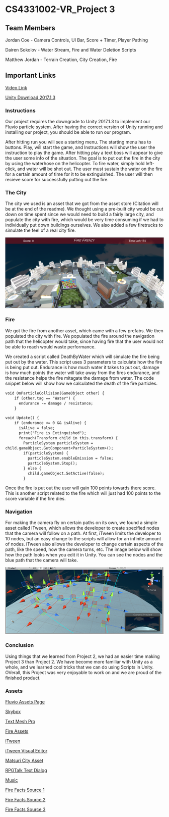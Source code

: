 # CS4331002-VR_Project 3

## Team Members
Jordan Coe - Camera Controls, UI Bar, Score + Timer, Player Pathing

Dairen Sokolov - Water Stream, Fire and Water Deletion Scripts

Matthew Jordan - Terrain Creation, City Creation, Fire

## Important Links
 <a href="https://www.youtube.com/watch?v=pOl-wY6o30M">Video Link</a>

<a href="https://unity3d.com/get-unity/download/archive">Unity Download 2017.1.3</a>

### Instructions
Our project requires the downgrade to Unity 2017.1.3 to implement our Fluvio particle system. After having the correct version of Unity running and installing our project, you should be able to run our program. 

After hitting run you will see a starting menu. The starting menu has to buttons. Play, will start the game, and Instructions will show the user the instruction to play the game. After hitting play a text boss will appear to give the user some info of the situation. The goal is to put out the fire in the city by using the waterhose on the helicopter. To fire water, simply hold left-click, and water will be shot out. The user must sustain the water on the fire for a certain amount of time for it to be extinguished. The user will then recieve score for successfully putting out the fire. 

### The City
The city we used is an asset that we got from the asset store (Citation will be at the end of the readme). We thought using a pre-built city would be cut down on time spent since we would need to build a fairly large city, and populate the city with fire, which would be very time consuming if we had to individually put down buildings ourselves. We also added a few firetrucks to simulate the feel of a real city fire. 

![ScreenShot](city.png)

### Fire 
We got the fire from another asset, which came with a few prefabs. We then populated the city with fire. We populated the fire around the navigation path that the helicopter would take, since having fire that the user would not be able to reach would waste performance. 

We created a script called DeathByWater which will simulate the fire being put out by the water. This script uses 3 parameters to calculate how the fire is being put out. Endurance is how much water it takes to put out, damage is how much points the water will take away from the fires endurance, and the resistance helps the fire mitagate the damage from water. The code snippet below will show how we calculated the death of the fire particles.

```
void OnParticleCollision(GameObject other) {
    if (other.tag == "Water") {
      endurance -= damage / resistance;
    }
```

```
void Update() {
    if (endurance <= 0 && isAlive) {
      isAlive = false;
      print("Fire is Extinguished");
      foreach(Transform child in this.transform) {
        ParticleSystem particleSystem = child.gameObject.GetComponent<ParticleSystem>();
        if(particleSystem) {
          particleSystem.enableEmission = false;
          particleSystem.Stop();
        } else {
          child.gameObject.SetActive(false);
        }
```

Once the fire is put out the user will gain 100 points towards there score. This is another script related to the fire which will just had 100 points to the score variable if the fire dies.

### Navigation
For making the camera fly on certain paths on its own, we found a simple asset called iTween, which allows the developer to create specified nodes that the camera will follow on a path. At first, iTween limits the developer to 10 nodes, but an easy change to the scripts will allow for an infinite amount of nodes. iTween also allows the developer to change certain aspects of the path, like the speed, how the camera turns, etc. The image below will show how the path looks when you edit it in Unity. You can see the nodes and the blue path that the camera will take.

![ScreenShot](path.png)

### Conclusion
Using things that we learned from Project 2, we had an easier time making Project 3 than Project 2. We have become more familiar with Unity as a whole, and we learned cool tricks that we can do using Scripts in Unity. OVerall, this Project was very enjoyable to work on and we are proud of the finished product.

### Assets
<a href="https://assetstore.unity.com/packages/tools/particles-effects/fluvio-free-2888">Fluvio Assets Page</a>

<a href="https://assetstore.unity.com/packages/2d/textures-materials/sky/skybox-series-free-103633">Skybox</a>

<a href="https://assetstore.unity.com/packages/essentials/beta-projects/textmesh-pro-84126">Text Mesh Pro</a>

<a href="https://assetstore.unity.com/packages/vfx/particles/fire-explosions/fire-spell-effects-36825">Fire Assets</a>

<a href="https://assetstore.unity.com/packages/tools/animation/itween-84">iTween</a>

<a href="https://assetstore.unity.com/packages/tools/visual-scripting/itween-visual-editor-180">iTween Visual Editor</a>

<a href="https://assetstore.unity.com/packages/3d/environments/urban/japanese-matsuri-city-35619">Matsuri City Asset</a>

<a href="http://www.seizestudios.com/developer/rpgtalk/">RPGTalk Text Dialog</a>

<a href="https://www.youtube.com/watch?v=-wJSpqrzarE">Music</a>

<a href="http://www.amazingfacts4u.com/fire/">Fire Facts Source 1</a>

<a href="http://discovermagazine.com/2011/oct/20-things-you-didnt-know-about-fire">Fire Facts Source 2</a>

<a href="https://www.firerescue1.com/fire-products/Firefighter-Accountability/articles/1206336-9-facts-about-fire/">Fire Facts Source 3</a>
